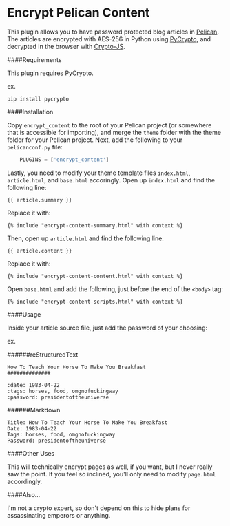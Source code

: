 Encrypt Pelican Content
===============

This plugin allows you to have password protected blog articles in [Pelican](http://docs.getpelican.com/). The 
articles are encrypted with AES-256 in Python using [PyCrypto](https://www.dlitz.net/software/pycrypto/), and 
decrypted in the browser with [Crypto-JS](https://code.google.com/p/crypto-js/). 

####Requirements

This plugin requires PyCrypto.

ex. 

```shell
pip install pycrypto
```

####Installation

Copy `encrypt_content` to the root of your Pelican project (or somewhere that is accessible for importing), and merge the `theme` folder with the theme folder for your Pelican project. Next,
add the following to your `pelicanconf.py` file:

```python
    PLUGINS = ['encrypt_content']
```

Lastly, you need to modify your theme template files `index.html`, `article.html`, and `base.html` accoringly. Open up `index.html` and find the following line:

```jinja
{{ article.summary }}
```

Replace it with:

```jinja
{% include "encrypt-content-summary.html" with context %}
```

Then, open up `article.html` and find the following line:

```jinja
{{ article.content }}
```

Replace it with:

```jinja
{% include "encrypt-content-content.html" with context %}
```

Open `base.html` and add the following, just before the end of the `<body>` tag:

```jinja
{% include "encrypt-content-scripts.html" with context %}
```

####Usage

Inside your article source file, just add the password of your choosing:

ex.

######reStructuredText

    How To Teach Your Horse To Make You Breakfast 
    ##############

    :date: 1983-04-22
    :tags: horses, food, omgnofuckingway
    :password: presidentoftheuniverse


######Markdown

    Title: How To Teach Your Horse To Make You Breakfast
    Date: 1983-04-22
    Tags: horses, food, omgnofuckingway
    Password: presidentoftheuniverse

####Other Uses

This will technically encrypt pages as well, if you want, but I never really saw the point. If you feel so inclined, 
you'll only need to modify `page.html` accordingly.

####Also...

I'm not a crypto expert, so don't depend on this to hide plans for assassinating emperors or anything. 
